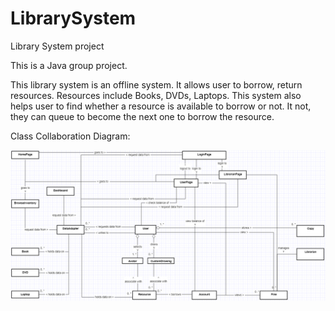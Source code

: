 # LibrarySystem
Library System project

This is a Java group project.

This library system is an offline system. It allows user to borrow, return resources. Resources include Books, DVDs, Laptops.
This system also helps user to find whether a resource is available to borrow or not. It not, they can queue to become the next one to borrow the resource.

Class Collaboration Diagram:

![Alt Text](ClassCollaborationDiagram.png)
